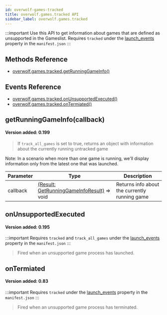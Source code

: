 ```yaml
---
id: overwolf-games-tracked
title: overwolf.games.tracked API
sidebar_label: overwolf.games.tracked
---
```


:::important Use this API to get information about games that are defined as unsupported in the Gameslist.
Requires `tracked` under the [launch_events](../api/manifest-json#launch_event_settings-array) property in the `manifest.json`
:::


## Methods Reference

* [overwolf.games.tracked.getRunningGameInfo()](#getrunninggameinfocallback)

## Events Reference

* [overwolf.games.tracked.onUnsupportedExecuted()](#onunsupportedexecuted)
* [overwolf.games.tracked.onTermiated()](#onterminated) 



## getRunningGameInfo(callback)

#### Version added: 0.199

> If `track_all_games` is set to true, returns an object with information about the currently running untracked game

Note: In a scenario when more than one game is running, we'll display information only from the latest one that was launched.

Parameter | Type     | Description                                                              |
----------| -------- | ------------------------------------------------------------------------ |
callback  | [(Result: GetRunningGameInfoResult)](overwolf-games#getrunninggameinforesult-object) => void | Returns info about the currently running game |


## onUnsupportedExecuted
#### Version added: 0.195
:::important
Requires `tracked` and `track_all_games` under the [launch_events](../api/manifest-json#launch_event_settings-array) property in the `manifest.json`
:::

> Fired when an unsupported game process has launched.


## onTermiated
#### Version added: 0.83
:::important
Requires `tracked` under the [launch_events](../api/manifest-json#launch_event_settings-array) property in the `manifest.json`
:::
> Fired when an unsupported game process has terminated.

